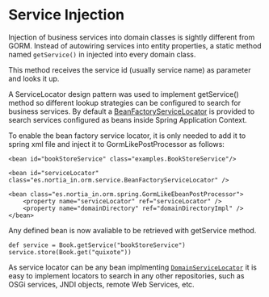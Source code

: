 Service Injection
=================

Injection of business services into domain classes is sightly different from GORM.
Instead of autowiring services into entity properties, a static method named <code>getService()</code>
in injected into every domain class.

This method receives the service id (usually service name) as parameter and looks it up.

A ServiceLocator design pattern was used to implement getService() method so different lookup strategies can be configured to search for business services.
By default a [BeanFactoryServiceLocator](/src/main/java/es/nortia_in/orm/service/BeanFactoryServiceLocator.groovy) is provided to search services configured as beans inside Spring Application Context.

To enable the bean factory service locator, it is only needed to add it to spring xml file and inject it to GormLikePostProcessor as follows:

	<bean id="bookStoreService" class="examples.BookStoreService"/>

	<bean id="serviceLocator" class="es.nortia_in.orm.service.BeanFactoryServiceLocator" />
	
	<bean class="es.nortia_in.orm.spring.GormLikeEbeanPostProcessor">
 		<property name="serviceLocator" ref="serviceLocator" /> 
		<property name="domainDirectory" ref="domainDirectoryImpl" />
	</bean> 
	

Any defined bean is now avaliable to be retrieved with getService method.

	def service = Book.getService("bookStoreService")
	service.store(Book.get("quixote"))
	
As service locator can be any bean implmenting [<code>DomainServiceLocator</code>](/src/main/java/es/nortia_in/orm/service/DomainServiceLocator.java) it is easy to implement locators to search in any other repositories, 
such as OSGi services, JNDI objects, remote Web Services, etc.   